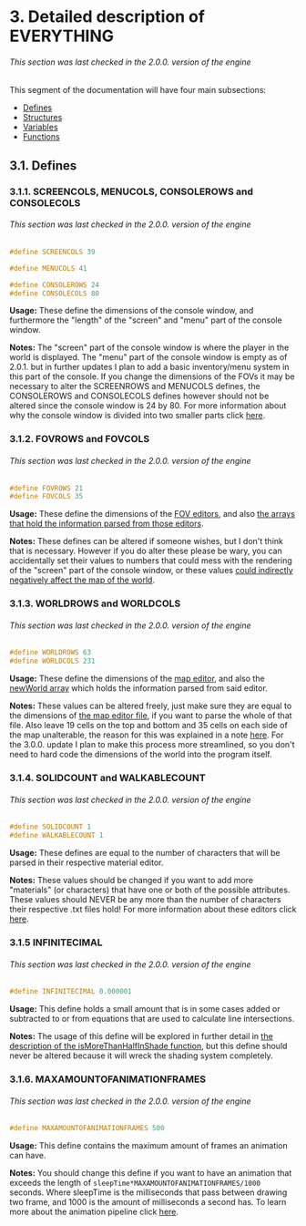 # 3. Detailed description of EVERYTHING
###### This section was last checked in the 2.0.0. version of the engine
This segment of the documentation will have four main subsections:
* [Defines](https://github.com/mmmuscus/Shadow-Functions-Engine/blob/master/documentation/online/3.%20Description%20of%20EVERYTHING%20and%203.1.%20Defines.md/#31-defines)
* [Structures](https://github.com/mmmuscus/Shadow-Functions-Engine/blob/master/documentation/online/3.2.%20Structures.md/#32-structures)
* [Variables](https://github.com/mmmuscus/Shadow-Functions-Engine/blob/master/documentation/online/3.3.%20Variables%20in%20the%20main%20.cpp%20file.md/#33-variables-in-the-main-cpp-file)
* [Functions](https://github.com/mmmuscus/Shadow-Functions-Engine/blob/master/documentation/online/3.4.%20Functions%20and%203.4.1.%20input.h.md/#34-functions)

## 3.1. Defines
### 3.1.1. SCREENCOLS, MENUCOLS, CONSOLEROWS and CONSOLECOLS
###### This section was last checked in the 2.0.0. version of the engine
```cpp
#define SCREENCOLS 39

#define MENUCOLS 41

#define CONSOLEROWS 24
#define CONSOLECOLS 80
```
**Usage:** These define the dimensions of the console window, and furthermore the "length" of the "screen" and "menu" part of the console window.

**Notes:** The "screen" part of the console window is where the player in the world is displayed. The "menu" part of the console window is empty as of 2.0.1. but in further updates I plan to add a basic inventory/menu system in this part of the console.  If you change the dimensions of the FOVs it may be necessary to alter the SCREENROWS and MENUCOLS defines, the CONSOLEROWS and CONSOLECOLS defines however should not be altered since the console window is 24 by 80. For more information about why the console window is divided into two smaller parts click [here](https://github.com/mmmuscus/Shadow-Functions-Engine/blob/master/documentation/online/2.2.%20How%20to%20use%20the%20editors%2C%20and%20other%20further%20details.md/#2212-the-whys-of-the-fov-editors-and-the-explanation-of-the-separation-of-the-newconsole-array).

### 3.1.2. FOVROWS and FOVCOLS
###### This section was last checked in the 2.0.0. version of the engine
```cpp
#define FOVROWS 21
#define FOVCOLS 35
```
**Usage:** These define the dimensions of the [FOV editors](https://github.com/mmmuscus/Shadow-Functions-Engine/tree/master/FOVs), and also [the arrays that hold the information parsed from those editors](https://github.com/mmmuscus/Shadow-Functions-Engine/blob/master/documentation/online/3.3.%20Variables%20in%20the%20main%20.cpp%20file.md/#3316-fov-arrays).

**Notes:** These defines can be altered if someone wishes, but I don't think that is necessary. However if you do alter these please be wary, you can accidentally set their values to numbers that could mess with the rendering of the "screen" part of the console window, or these values [could indirectly negatively affect the map of the world](https://github.com/mmmuscus/Shadow-Functions-Engine/blob/master/documentation/online/2.2.%20How%20to%20use%20the%20editors%2C%20and%20other%20further%20details.md/#2231-how-to-use-the-map-editor).

### 3.1.3. WORLDROWS and WORLDCOLS
###### This section was last checked in the 2.0.0. version of the engine
```cpp
#define WORLDROWS 63
#define WORLDCOLS 231
```
**Usage:** These define the dimensions of the [map editor](https://github.com/mmmuscus/Shadow-Functions-Engine/blob/master/maps/world.txt), and also the [newWorld array](https://github.com/mmmuscus/Shadow-Functions-Engine/blob/master/documentation/online/3.3.%20Variables%20in%20the%20main%20.cpp%20file.md/#3320-newworld) which holds the information parsed from said editor.

**Notes:** These values can be altered freely, just make sure they are equal to the dimensions of [the map editor file](https://github.com/mmmuscus/Shadow-Functions-Engine/blob/master/maps/world.txt), if you want to parse the whole of that file. Also leave 19 cells on the top and bottom and 35 cells on each side of the map unalterable, the reason for this was explained in a note [here](https://github.com/mmmuscus/Shadow-Functions-Engine/blob/master/documentation/online/2.2.%20How%20to%20use%20the%20editors%2C%20and%20other%20further%20details.md/#2231-how-to-use-the-map-editor). For the 3.0.0. update I plan to make this process more streamlined, so you don't need to hard code the dimensions of the world into the program itself.

### 3.1.4. SOLIDCOUNT and WALKABLECOUNT
###### This section was last checked in the 2.0.0. version of the engine
```cpp
#define SOLIDCOUNT 1
#define WALKABLECOUNT 1
```
**Usage:** These defines are equal to the number of characters that will be parsed in their respective material editor.

**Notes:** These values should be changed if you want to add more "materials" (or characters) that have one or both of the possible attributes. These values should NEVER be any more than the number of characters their respective .txt files hold! For more information about these editors click [here](https://github.com/mmmuscus/Shadow-Functions-Engine/blob/master/documentation/online/2.2.%20How%20to%20use%20the%20editors%2C%20and%20other%20further%20details.md/#222-how-to-use-the-material-editors).

### 3.1.5 INFINITECIMAL

###### This section was last checked in the 2.0.0. version of the engine

```cpp
#define INFINITECIMAL 0.000001
```

**Usage:**  This define holds a small amount that is in some cases added or subtracted to or from equations that are used to calculate line intersections.

**Notes:**  The usage of this define will be explored in further detail in [the description of the isMoreThanHalfInShade function](https://github.com/mmmuscus/Shadow-Functions-Engine/blob/master/documentation/online/3.4.5.%20shadowFunctions.h.md/#34510-ismorethanhalfinshade), but this define should never be altered because it will wreck the shading system completely.

### 3.1.6. MAXAMOUNTOFANIMATIONFRAMES

###### This section was last checked in the 2.0.0. version of the engine

```cpp
#define MAXAMOUNTOFANIMATIONFRAMES 500
```

**Usage:** This define contains the maximum amount of frames an animation can have. 

**Notes:** You should change this define if you want to have an animation that exceeds the length of `sleepTime*MAXAMOUNTOFANIMATIONFRAMES/1000` seconds. Where sleepTime is the milliseconds that pass between drawing two frame, and 1000 is the amount of milliseconds a second has. To learn more about the animation pipeline click [here](https://github.com/mmmuscus/Shadow-Functions-Engine/blob/master/documentation/online/2.2.%20How%20to%20use%20the%20editors%2C%20and%20other%20further%20details.md/#224-the-animation-pipeline).
